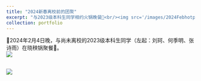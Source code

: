 ```yaml
---
title: "2024新春离校前的团聚"
excerpt: "与2023级本科生同学相约火锅晚餐🍲<br/><img src='/images/2024Febhotpot.jpg'>"
collection: portfolio
---
```


🤤2024年2月4日晚，与尚未离校的2023级本科生同学（左起：刘珂、何季明、张诗雨）在晓秧锅聚餐🤤。
<br/><img src='/images/2024Febhotpot.jpg'>

<br/><img src='/images/2024Febhotpot2.jpg'>
